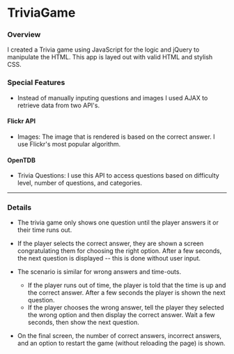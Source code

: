 # TriviaGame
### Overview
I created a Trivia game using JavaScript for the logic and jQuery to manipulate the HTML. This app is layed out with valid HTML and stylish CSS.
### Special Features 
* Instead of manually inputing questions and images I used AJAX to retrieve data from two API's.
#### Flickr API
* Images: The image that is rendered is based on the correct answer. I use Flickr's most popular algorithm. 
#### OpenTDB
* Trivia Questions: I use this API to access questions based on difficulty level, number of questions, and categories.
- - -
### Details
* The trivia game only shows one question until the player answers it or their time runs out.

* If the player selects the correct answer, they are shown a screen congratulating them for choosing the right option. After a few seconds, the next question is displayed -- this is done without user input.

* The scenario is similar for wrong answers and time-outs.

  * If the player runs out of time, the player is told that the time is up and the correct answer. After a few seconds the player is shown the next question.
  * If the player chooses the wrong answer, tell the player they selected the wrong option and then display the correct answer. Wait a few seconds, then show the next question.

* On the final screen, the number of correct answers, incorrect answers, and an option to restart the game (without reloading the page) is shown.

